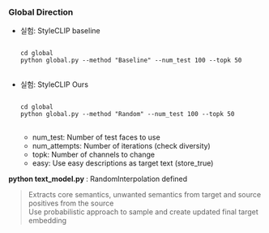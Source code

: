 ### Global Direction

- 실험: StyleCLIP baseline 
  
  <pre>
  <code>
  cd global
  python global.py --method "Baseline" --num_test 100 --topk 50
  </code>
  </pre>
  
- 실험: StyleCLIP Ours

  <pre>
  <code>
  cd global 
  python global.py --method "Random" --num_test 100 --topk 50
  </code>
  </pre>

  * num_test: Number of test faces to use
  * num_attempts: Number of iterations (check diversity)
  * topk: Number of channels to change
  * easy: Use easy descriptions as target text (store_true)


**python text_model.py** : RandomInterpolation defined
   
   > Extracts core semantics, unwanted semantics from target and source positives from the source <br>
     Use probabilistic approach to sample and create updated final target embedding
